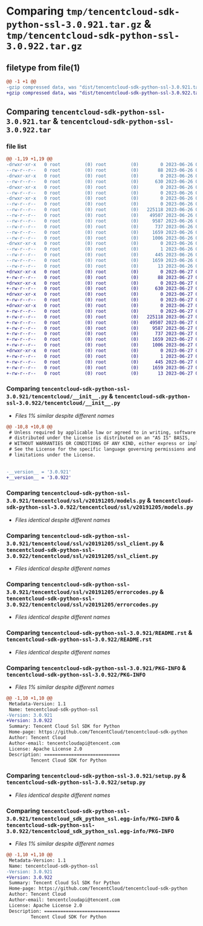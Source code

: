 # Comparing `tmp/tencentcloud-sdk-python-ssl-3.0.921.tar.gz` & `tmp/tencentcloud-sdk-python-ssl-3.0.922.tar.gz`

## filetype from file(1)

```diff
@@ -1 +1 @@
-gzip compressed data, was "dist/tencentcloud-sdk-python-ssl-3.0.921.tar", last modified: Mon Jun 26 00:32:05 2023, max compression
+gzip compressed data, was "dist/tencentcloud-sdk-python-ssl-3.0.922.tar", last modified: Tue Jun 27 00:32:19 2023, max compression
```

## Comparing `tencentcloud-sdk-python-ssl-3.0.921.tar` & `tencentcloud-sdk-python-ssl-3.0.922.tar`

### file list

```diff
@@ -1,19 +1,19 @@
-drwxr-xr-x   0 root         (0) root         (0)        0 2023-06-26 00:32:05.000000 tencentcloud-sdk-python-ssl-3.0.921/
--rw-r--r--   0 root         (0) root         (0)       88 2023-06-26 00:32:05.000000 tencentcloud-sdk-python-ssl-3.0.921/setup.cfg
-drwxr-xr-x   0 root         (0) root         (0)        0 2023-06-26 00:32:05.000000 tencentcloud-sdk-python-ssl-3.0.921/tencentcloud/
--rw-r--r--   0 root         (0) root         (0)      630 2023-06-26 00:32:05.000000 tencentcloud-sdk-python-ssl-3.0.921/tencentcloud/__init__.py
-drwxr-xr-x   0 root         (0) root         (0)        0 2023-06-26 00:32:05.000000 tencentcloud-sdk-python-ssl-3.0.921/tencentcloud/ssl/
--rw-r--r--   0 root         (0) root         (0)        0 2023-06-26 00:32:05.000000 tencentcloud-sdk-python-ssl-3.0.921/tencentcloud/ssl/__init__.py
-drwxr-xr-x   0 root         (0) root         (0)        0 2023-06-26 00:32:05.000000 tencentcloud-sdk-python-ssl-3.0.921/tencentcloud/ssl/v20191205/
--rw-r--r--   0 root         (0) root         (0)        0 2023-06-26 00:32:05.000000 tencentcloud-sdk-python-ssl-3.0.921/tencentcloud/ssl/v20191205/__init__.py
--rw-r--r--   0 root         (0) root         (0)   225118 2023-06-26 00:32:05.000000 tencentcloud-sdk-python-ssl-3.0.921/tencentcloud/ssl/v20191205/models.py
--rw-r--r--   0 root         (0) root         (0)    49507 2023-06-26 00:32:05.000000 tencentcloud-sdk-python-ssl-3.0.921/tencentcloud/ssl/v20191205/ssl_client.py
--rw-r--r--   0 root         (0) root         (0)     9587 2023-06-26 00:32:05.000000 tencentcloud-sdk-python-ssl-3.0.921/tencentcloud/ssl/v20191205/errorcodes.py
--rw-r--r--   0 root         (0) root         (0)      737 2023-06-26 00:32:05.000000 tencentcloud-sdk-python-ssl-3.0.921/README.rst
--rw-r--r--   0 root         (0) root         (0)     1659 2023-06-26 00:32:05.000000 tencentcloud-sdk-python-ssl-3.0.921/PKG-INFO
--rw-r--r--   0 root         (0) root         (0)     1006 2023-06-26 00:32:05.000000 tencentcloud-sdk-python-ssl-3.0.921/setup.py
-drwxr-xr-x   0 root         (0) root         (0)        0 2023-06-26 00:32:05.000000 tencentcloud-sdk-python-ssl-3.0.921/tencentcloud_sdk_python_ssl.egg-info/
--rw-r--r--   0 root         (0) root         (0)        1 2023-06-26 00:32:05.000000 tencentcloud-sdk-python-ssl-3.0.921/tencentcloud_sdk_python_ssl.egg-info/dependency_links.txt
--rw-r--r--   0 root         (0) root         (0)      445 2023-06-26 00:32:05.000000 tencentcloud-sdk-python-ssl-3.0.921/tencentcloud_sdk_python_ssl.egg-info/SOURCES.txt
--rw-r--r--   0 root         (0) root         (0)     1659 2023-06-26 00:32:05.000000 tencentcloud-sdk-python-ssl-3.0.921/tencentcloud_sdk_python_ssl.egg-info/PKG-INFO
--rw-r--r--   0 root         (0) root         (0)       13 2023-06-26 00:32:05.000000 tencentcloud-sdk-python-ssl-3.0.921/tencentcloud_sdk_python_ssl.egg-info/top_level.txt
+drwxr-xr-x   0 root         (0) root         (0)        0 2023-06-27 00:32:19.000000 tencentcloud-sdk-python-ssl-3.0.922/
+-rw-r--r--   0 root         (0) root         (0)       88 2023-06-27 00:32:19.000000 tencentcloud-sdk-python-ssl-3.0.922/setup.cfg
+drwxr-xr-x   0 root         (0) root         (0)        0 2023-06-27 00:32:19.000000 tencentcloud-sdk-python-ssl-3.0.922/tencentcloud/
+-rw-r--r--   0 root         (0) root         (0)      630 2023-06-27 00:32:19.000000 tencentcloud-sdk-python-ssl-3.0.922/tencentcloud/__init__.py
+drwxr-xr-x   0 root         (0) root         (0)        0 2023-06-27 00:32:19.000000 tencentcloud-sdk-python-ssl-3.0.922/tencentcloud/ssl/
+-rw-r--r--   0 root         (0) root         (0)        0 2023-06-27 00:32:19.000000 tencentcloud-sdk-python-ssl-3.0.922/tencentcloud/ssl/__init__.py
+drwxr-xr-x   0 root         (0) root         (0)        0 2023-06-27 00:32:19.000000 tencentcloud-sdk-python-ssl-3.0.922/tencentcloud/ssl/v20191205/
+-rw-r--r--   0 root         (0) root         (0)        0 2023-06-27 00:32:19.000000 tencentcloud-sdk-python-ssl-3.0.922/tencentcloud/ssl/v20191205/__init__.py
+-rw-r--r--   0 root         (0) root         (0)   225118 2023-06-27 00:32:19.000000 tencentcloud-sdk-python-ssl-3.0.922/tencentcloud/ssl/v20191205/models.py
+-rw-r--r--   0 root         (0) root         (0)    49507 2023-06-27 00:32:19.000000 tencentcloud-sdk-python-ssl-3.0.922/tencentcloud/ssl/v20191205/ssl_client.py
+-rw-r--r--   0 root         (0) root         (0)     9587 2023-06-27 00:32:19.000000 tencentcloud-sdk-python-ssl-3.0.922/tencentcloud/ssl/v20191205/errorcodes.py
+-rw-r--r--   0 root         (0) root         (0)      737 2023-06-27 00:32:19.000000 tencentcloud-sdk-python-ssl-3.0.922/README.rst
+-rw-r--r--   0 root         (0) root         (0)     1659 2023-06-27 00:32:19.000000 tencentcloud-sdk-python-ssl-3.0.922/PKG-INFO
+-rw-r--r--   0 root         (0) root         (0)     1006 2023-06-27 00:32:19.000000 tencentcloud-sdk-python-ssl-3.0.922/setup.py
+drwxr-xr-x   0 root         (0) root         (0)        0 2023-06-27 00:32:19.000000 tencentcloud-sdk-python-ssl-3.0.922/tencentcloud_sdk_python_ssl.egg-info/
+-rw-r--r--   0 root         (0) root         (0)        1 2023-06-27 00:32:19.000000 tencentcloud-sdk-python-ssl-3.0.922/tencentcloud_sdk_python_ssl.egg-info/dependency_links.txt
+-rw-r--r--   0 root         (0) root         (0)      445 2023-06-27 00:32:19.000000 tencentcloud-sdk-python-ssl-3.0.922/tencentcloud_sdk_python_ssl.egg-info/SOURCES.txt
+-rw-r--r--   0 root         (0) root         (0)     1659 2023-06-27 00:32:19.000000 tencentcloud-sdk-python-ssl-3.0.922/tencentcloud_sdk_python_ssl.egg-info/PKG-INFO
+-rw-r--r--   0 root         (0) root         (0)       13 2023-06-27 00:32:19.000000 tencentcloud-sdk-python-ssl-3.0.922/tencentcloud_sdk_python_ssl.egg-info/top_level.txt
```

### Comparing `tencentcloud-sdk-python-ssl-3.0.921/tencentcloud/__init__.py` & `tencentcloud-sdk-python-ssl-3.0.922/tencentcloud/__init__.py`

 * *Files 1% similar despite different names*

```diff
@@ -10,8 +10,8 @@
 # Unless required by applicable law or agreed to in writing, software
 # distributed under the License is distributed on an "AS IS" BASIS,
 # WITHOUT WARRANTIES OR CONDITIONS OF ANY KIND, either express or implied.
 # See the License for the specific language governing permissions and
 # limitations under the License.
 
 
-__version__ = '3.0.921'
+__version__ = '3.0.922'
```

### Comparing `tencentcloud-sdk-python-ssl-3.0.921/tencentcloud/ssl/v20191205/models.py` & `tencentcloud-sdk-python-ssl-3.0.922/tencentcloud/ssl/v20191205/models.py`

 * *Files identical despite different names*

### Comparing `tencentcloud-sdk-python-ssl-3.0.921/tencentcloud/ssl/v20191205/ssl_client.py` & `tencentcloud-sdk-python-ssl-3.0.922/tencentcloud/ssl/v20191205/ssl_client.py`

 * *Files identical despite different names*

### Comparing `tencentcloud-sdk-python-ssl-3.0.921/tencentcloud/ssl/v20191205/errorcodes.py` & `tencentcloud-sdk-python-ssl-3.0.922/tencentcloud/ssl/v20191205/errorcodes.py`

 * *Files identical despite different names*

### Comparing `tencentcloud-sdk-python-ssl-3.0.921/README.rst` & `tencentcloud-sdk-python-ssl-3.0.922/README.rst`

 * *Files identical despite different names*

### Comparing `tencentcloud-sdk-python-ssl-3.0.921/PKG-INFO` & `tencentcloud-sdk-python-ssl-3.0.922/PKG-INFO`

 * *Files 1% similar despite different names*

```diff
@@ -1,10 +1,10 @@
 Metadata-Version: 1.1
 Name: tencentcloud-sdk-python-ssl
-Version: 3.0.921
+Version: 3.0.922
 Summary: Tencent Cloud Ssl SDK for Python
 Home-page: https://github.com/TencentCloud/tencentcloud-sdk-python
 Author: Tencent Cloud
 Author-email: tencentcloudapi@tencent.com
 License: Apache License 2.0
 Description: ============================
         Tencent Cloud SDK for Python
```

### Comparing `tencentcloud-sdk-python-ssl-3.0.921/setup.py` & `tencentcloud-sdk-python-ssl-3.0.922/setup.py`

 * *Files identical despite different names*

### Comparing `tencentcloud-sdk-python-ssl-3.0.921/tencentcloud_sdk_python_ssl.egg-info/PKG-INFO` & `tencentcloud-sdk-python-ssl-3.0.922/tencentcloud_sdk_python_ssl.egg-info/PKG-INFO`

 * *Files 1% similar despite different names*

```diff
@@ -1,10 +1,10 @@
 Metadata-Version: 1.1
 Name: tencentcloud-sdk-python-ssl
-Version: 3.0.921
+Version: 3.0.922
 Summary: Tencent Cloud Ssl SDK for Python
 Home-page: https://github.com/TencentCloud/tencentcloud-sdk-python
 Author: Tencent Cloud
 Author-email: tencentcloudapi@tencent.com
 License: Apache License 2.0
 Description: ============================
         Tencent Cloud SDK for Python
```

